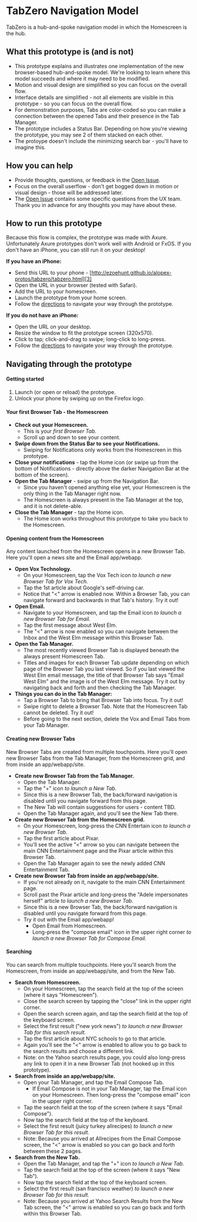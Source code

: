 # TabZero Navigation Model

TabZero is a hub-and-spoke navigation model in which the Homescreen is the hub.


## What this prototype is (and is not)
* This prototype explains and illustrates one implementation of the new browser-based hub-and-spoke model. We're looking to learn where this model succeeds and where it may need to be modified.
* Motion and visual design are simplified so you can focus on the overall flow.
* Interface details are simplified - not all elements are visible in this prototype - so you can focus on the overall flow.
* For demonstration purposes, Tabs are color-coded so you can make a connection between the opened Tabs and their presence in the Tab Manager.
* The prototype includes a Status Bar. Depending on how you're viewing the prototype, you may see 2 of them stacked on each other.
* The protoype doesn't include the minimizing search bar - you'll have to imagine this.


## How you can help
* Provide thoughts, questions, or feedback in the [Open Issue][2].
* Focus on the overall userflow - don't get bogged down in motion or visual design - those will be addressed later.
* The [Open Issue][2] contains some specific questions from the UX team. Thank you in advance for any thoughts you may have about these. 


## How to run this prototype
Because this flow is complex, the prototype was made with Axure. Unfortunately Axure prototypes don't work well with Android or FxOS. If you don't have an iPhone, you can still run it on your desktop!

**If you have an iPhone:**
  * Send this URL to your phone - [http://ezoehunt.github.io/alopex-protos/tabzero/tabzero.html][3]
  * Open the URL in your browser (tested with Safari).
  * Add the URL to your homescreen.
  * Launch the prototype from your home screen.
  * Follow the <a href="#directions">directions</a> to navigate your way through the prototype.

**If you do not have an iPhone:** 
  * Open the URL on your desktop.
  * Resize the window to fit the prototype screen (320x570).
  * Click to tap; click-and-drag to swipe; long-click to long-press.
  * Follow the <a href="#directions">directions</a> to navigate your way through the prototype. 


## <a name="directions"></a>Navigating through the prototype

#### Getting started
1. Launch (or open or reload) the prototype.
2. Unlock your phone by swiping up on the Firefox logo.


#### Your first Browser Tab - the Homescreen
* **Check out your Homescreen.**
  * This is your *first Browser Tab.*
  * Scroll up and down to see your content.
* **Swipe down from the Status Bar to see your Notifications.**
  * Swiping for Notifications only works from the Homescreen in this prototype.
* **Close your notifications** - tap the Home icon (or swipe up from the bottom of Notifications - directly above the darker Navigation Bar at the bottom of the screen).
* **Open the Tab Manager** - swipe up from the Navigation Bar. 
  * Since you haven't opened anything else yet, your Homescreen is the only thing in the Tab Manager right now.
  * The Homescreen is always present in the Tab Manager at the top, and it is not delete-able.
* **Close the Tab Manager** - tap the Home icon.
  * The Home icon works throughout this prototype to take you back to the Homescreen.


#### Opening content from the Homescreen

Any content launched from the Homescreen opens in a new Browser Tab. Here you'll open a news site and the Email app/webapp.

* **Open Vox Technology.**
  * On your Homescreen, tap the Vox Tech icon *to launch a new Browser Tab for Vox Tech.*
  * Tap the 1st article about Google's self-driving car. 
  * Notice that "<" arrow is enabled now. Within a Browser Tab, you can navigate forward and backwards in that Tab's history. Try it out!
* **Open Email.**
  * Navigate to your Homescreen, and tap the Email icon *to launch a new Browser Tab for Email.*
  * Tap the first message about West Elm. 
  * The "<" arrow is now enabled so you can navigate between the Inbox and the West Elm message within this Browser Tab.
* **Open the Tab Manager.**
  * The most recently viewed Browser Tab is displayed beneath the always present Homescreen Tab.
  * Titles and images for each Browser Tab update depending on which page of the Browser Tab you last viewed. So if you last viewed the West Elm email message, the title of that Browser Tab says "Email West Elm" and the image is of the West Elm message. Try it out by navigating back and forth and then checking the Tab Manager.
* **Things you can do in the Tab Manager:**
  * Tap a Browser Tab to bring that Browser Tab into focus. Try it out!
  * Swipe right to delete a Browser Tab. Note that the Homescreen Tab cannot be deleted. Try it out!
  * Before going to the next section, delete the Vox and Email Tabs from your Tab Manager.


#### Creating new Browser Tabs

New Browser Tabs are created from multiple touchpoints. Here you'll open new Browser Tabs from the Tab Manager, from the Homescreen grid, and from inside an app/webapp/site.

* **Create new Browser Tab from the Tab Manager.**
  * Open the Tab Manager. 
  * Tap the "+" icon *to launch a New Tab.*
  * Since this is a new Browser Tab, the back/forward navigation is disabled until you navigate forward from this page.
  * The New Tab will contain suggestions for users - content TBD.
  * Open the Tab Manager again, and you'll see the New Tab there.
* **Create new Browser Tab from the Homescreen grid.**
  * On your Homescreen, long-press the CNN Entertain icon *to launch a new Browser Tab.*
  * Tap the first article about Pixar. 
  * You'll see the active "<" arrow so you can navigate between the main CNN Entertainment page and the Pixar article within this Browser Tab.
  * Open the Tab Manager again to see the newly added CNN Entertainment Tab.
* **Create new Browser Tab from inside an app/webapp/site.**
  * If you're not already on it, navigate to the main CNN Entertainment page.
  * Scroll past the Pixar article and long-press the "Adele impersonates herself" article *to launch a new Browser Tab.* 
  * Since this is a new Browser Tab, the back/forward navigation is disabled until you navigate forward from this page.
  * Try it out with the Email app/webapp! 
    * Open Email from Homescreen.
    * Long-press the "compose email" icon in the upper right corner *to launch a new Browser Tab for Compose Email.*


#### Searching

You can search from multiple touchpoints. Here you'll search from the Homescreen, from inside an app/webapp/site, and from the New Tab.

* **Search from Homescreen.**
  * On your Homescreen, tap the search field at the top of the screen (where it says "Homescreen").
  * Close the search screen by tapping the "close" link in the upper right corner.
  * Open the search screen again, and tap the search field at the top of the keyboard screen. 
  * Select the first result ("new york news") *to launch a new Browser Tab for this search result.*
  * Tap the first article about NYC schools to go to that article. 
  * Again you'll see the "<" arrow is enabled to allow you to go back to the search results and choose a different link. 
  * Note: on the Yahoo search results page, you could also long-press any link to open it in a new Browser Tab (not hooked up in this prototype).
* **Search from inside an app/webapp/site.**
  * Open your Tab Manager, and tap the Email Compose Tab.
    * If Email Compose is not in your Tab Manager, tap the Email icon on your Homescreen. Then long-press the "compose email" icon in the upper right corner.
  * Tap the search field at the top of the screen (where it says "Email Compose").
  * Now tap the search field at the top of the keyboard.
  * Select the first result (juicy turkey allrecipes) *to launch a new Browser Tab for this result.*
  * Note: Because you arrived at Allrecipes from the Email Compose screen, the "<" arrow is enabled so you can go back and forth between these 2 pages.
* **Search from the New Tab.**
  * Open the Tab Manager, and tap the "+" icon *to launch a New Tab.*
  * Tap the search field at the top of the screen (where it says "New Tab").
  * Now tap the search field at the top of the keyboard screen.
  * Select the first result (san francisco weather) *to launch a new Browser Tab for this result.*
  * Note: Because you arrived at Yahoo Search Results from the New Tab screen, the "<" arrow is enabled so you can go back and forth within this Browser Tab.



[2]: linkgoeshere
[3]: http://ezoehunt.github.io/alopex-protos/tabzero/tabzero.html
